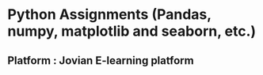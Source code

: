 # Python Assignments (Pandas, numpy, matplotlib and seaborn, etc.)
## Platform : Jovian E-learning platform
